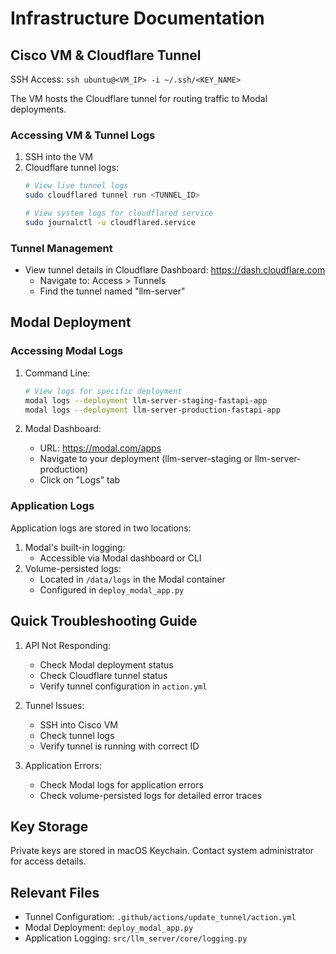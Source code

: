 # Infrastructure Documentation

## Cisco VM & Cloudflare Tunnel
SSH Access: `ssh ubuntu@<VM_IP> -i ~/.ssh/<KEY_NAME>`

The VM hosts the Cloudflare tunnel for routing traffic to Modal deployments.

### Accessing VM & Tunnel Logs
1. SSH into the VM
2. Cloudflare tunnel logs:
   ```bash
   # View live tunnel logs
   sudo cloudflared tunnel run <TUNNEL_ID>

   # View system logs for cloudflared service
   sudo journalctl -u cloudflared.service
   ```

### Tunnel Management
- View tunnel details in Cloudflare Dashboard: https://dash.cloudflare.com
  - Navigate to: Access > Tunnels
  - Find the tunnel named "llm-server"

## Modal Deployment

### Accessing Modal Logs
1. Command Line:
   ```bash
   # View logs for specific deployment
   modal logs --deployment llm-server-staging-fastapi-app
   modal logs --deployment llm-server-production-fastapi-app
   ```

2. Modal Dashboard:
   - URL: https://modal.com/apps
   - Navigate to your deployment (llm-server-staging or llm-server-production)
   - Click on "Logs" tab

### Application Logs
Application logs are stored in two locations:
1. Modal's built-in logging:
   - Accessible via Modal dashboard or CLI
2. Volume-persisted logs:
   - Located in `/data/logs` in the Modal container
   - Configured in `deploy_modal_app.py`

## Quick Troubleshooting Guide

1. API Not Responding:
   - Check Modal deployment status
   - Check Cloudflare tunnel status
   - Verify tunnel configuration in `action.yml`

2. Tunnel Issues:
   - SSH into Cisco VM
   - Check tunnel logs
   - Verify tunnel is running with correct ID

3. Application Errors:
   - Check Modal logs for application errors
   - Check volume-persisted logs for detailed error traces

## Key Storage
Private keys are stored in macOS Keychain. Contact system administrator for access details.

## Relevant Files
- Tunnel Configuration: `.github/actions/update_tunnel/action.yml`
- Modal Deployment: `deploy_modal_app.py`
- Application Logging: `src/llm_server/core/logging.py`